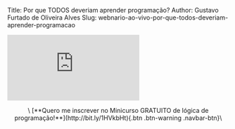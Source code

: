 Title: Por que TODOS deveriam aprender programação?
Author: Gustavo Furtado de Oliveira Alves
Slug: webnario-ao-vivo-por-que-todos-deveriam-aprender-programacao

<div id="headline"
class="section hero parallax-background top-waypoint video-section"
data-type="parallax">

<div class="container container-video">

<div class="hero-inner">

<div class="embed-responsive embed-responsive-16by9">

<iframe src="http://www.youtube.com/embed/Pcb-Om1EXkU?autoplay=1;rel=0&amp;showinfo=0" frameborder="0" allowfullscreen="yes">
</iframe>

</div>

</div>

</div>

</div>

<p>
<center>
\
[**Quero me inscrever no Minicurso GRATUITO de lógica de
programação!**](http://bit.ly/1HVkbHt){.btn .btn-warning .navbar-btn}\
</center>
</p>
